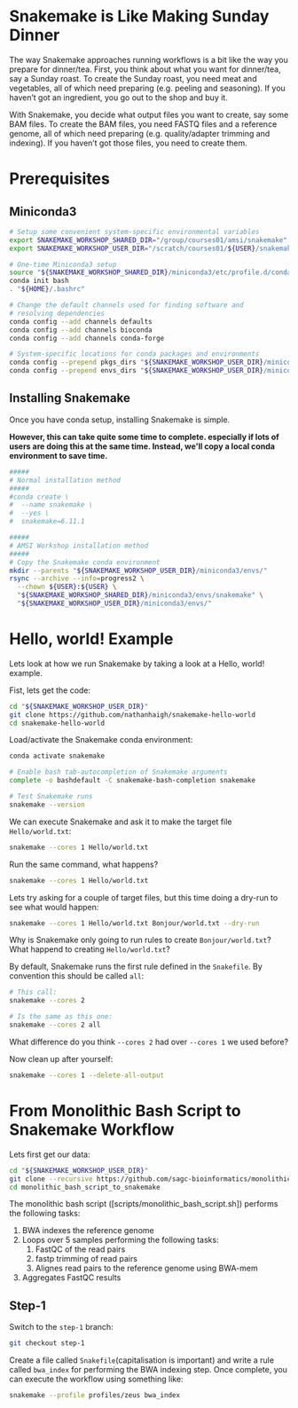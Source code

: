 


# Snakemake is Like Making Sunday Dinner

The way Snakemake approaches running workflows is a bit like the way you prepare for dinner/tea.
First, you think about what you want for dinner/tea, say a Sunday roast.
To create the Sunday roast, you need meat and vegetables, all of which need preparing (e.g. peeling and seasoning).
If you haven’t got an ingredient, you go out to the shop and buy it.

With Snakemake, you decide what output files you want to create, say some BAM files.
To create the BAM files, you need FASTQ files and a reference genome, all of which need preparing (e.g. quality/adapter trimming and indexing).
If you haven’t got those files, you need to create them.

# Prerequisites

## Miniconda3

```bash
# Setup some convenient system-specific environmental variables
export SNAKEMAKE_WORKSHOP_SHARED_DIR="/group/courses01/amsi/snakemake"
export SNAKEMAKE_WORKSHOP_USER_DIR="/scratch/courses01/${USER}/snakemake"

# One-time Miniconda3 setup
source "${SNAKEMAKE_WORKSHOP_SHARED_DIR}/miniconda3/etc/profile.d/conda.sh"
conda init bash
. "${HOME}/.bashrc"

# Change the default channels used for finding software and
# resolving dependencies
conda config --add channels defaults
conda config --add channels bioconda
conda config --add channels conda-forge

# System-specific locations for conda packages and environments
conda config --prepend pkgs_dirs "${SNAKEMAKE_WORKSHOP_USER_DIR}/miniconda3/pkgs"
conda config --prepend envs_dirs "${SNAKEMAKE_WORKSHOP_USER_DIR}/miniconda3/envs"
```

## Installing Snakemake

Once you have conda setup, installing Snakemake is simple.

**However, this can take quite some time to complete.
especially if lots of users are doing this at the same time.
Instead, we'll copy a local conda environment to save time.**

```bash
#####
# Normal installation method
#####
#conda create \
#  --name snakemake \
#  --yes \
#  snakemake=6.11.1

#####
# AMSI Workshop installation method
#####
# Copy the Snakemake conda environment
mkdir --parents "${SNAKEMAKE_WORKSHOP_USER_DIR}/miniconda3/envs/"
rsync --archive --info=progress2 \
  --chown ${USER}:${USER} \
  "${SNAKEMAKE_WORKSHOP_SHARED_DIR}/miniconda3/envs/snakemake" \
  "${SNAKEMAKE_WORKSHOP_USER_DIR}/miniconda3/envs/"
```

# Hello, world! Example

Lets look at how we run Snakemake by taking a look at a Hello, world! example.

Fist, lets get the code:

```bash
cd "${SNAKEMAKE_WORKSHOP_USER_DIR}"
git clone https://github.com/nathanhaigh/snakemake-hello-world
cd snakemake-hello-world
```

Load/activate the Snakemake conda environment:

```bash
conda activate snakemake

# Enable bash tab-autocompletion of Snakemake arguments
complete -o bashdefault -C snakemake-bash-completion snakemake

# Test Snakemake runs
snakemake --version
```

We can execute Snakemake and ask it to make the target file `Hello/world.txt`:

```bash
snakemake --cores 1 Hello/world.txt
```

Run the same command, what happens?

```bash
snakemake --cores 1 Hello/world.txt
```

Lets try asking for a couple of target files, but this time doing a dry-run to see what would happen:

```bash
snakemake --cores 1 Hello/world.txt Bonjour/world.txt --dry-run
```

Why is Snakemake only going to run rules to create `Bonjour/world.txt`?
What happend to creating `Hello/world.txt`?

By default, Snakemake runs the first rule defined in the `Snakefile`.
By convention this should be called `all`:

```bash
# This call:
snakemake --cores 2

# Is the same as this one:
snakemake --cores 2 all
```

What difference do you think `--cores 2` had over `--cores 1` we used before?

Now clean up after yourself:

```bash
snakemake --cores 1 --delete-all-output
```

# From Monolithic Bash Script to Snakemake Workflow

Lets first get our data:

```bash
cd "${SNAKEMAKE_WORKSHOP_USER_DIR}"
git clone --recursive https://github.com/sagc-bioinformatics/monolithic_bash_script_to_snakemake
cd monolithic_bash_script_to_snakemake
```

The monolithic bash script ([scripts/monolithic_bash_script.sh]) performs the following tasks:

 1. BWA indexes the reference genome
 2. Loops over 5 samples performing the following tasks:
    1. FastQC of the read pairs
    2. fastp trimming of read pairs
    3. Alignes read pairs to the reference genome using BWA-mem
 3. Aggregates FastQC results

## Step-1

Switch to the `step-1` branch:

```bash
git checkout step-1
```

Create a file called `Snakefile`(capitalisation is important) and write a rule called `bwa_index` for performing the BWA indexing step.
Once complete, you can execute the workflow using something like:

```bash
snakemake --profile profiles/zeus bwa_index
```
